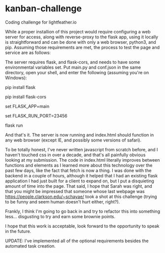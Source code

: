 # kanban-challenge
Coding challenge for lightfeather.io

While a proper installion of this project would require configuring a web server for access, along with reverse-proxy to the flask app, using it locally is straightforward and can be done with only a web browser, python3, and pip. Assuming those requirements are met, the process to test the page and service are as follows:

The server requires flask, and flask-cors, and needs to have some environmental variables set. Put main.py and conf.json in the same directory, open your shell, and enter the following (assuming you're on Windows):

  pip install flask
  
  pip install flask-cors

  set FLASK_APP=main
  
  set FLASK_RUN_PORT=23456

  flask run
  
And that's it. The server is now running and index.html should function in any web browser (except IE, and possibly some versions of safari).

To be totally honest, I've never written javascript from scratch before, and I haven't touched css in over a decade, and that's all painfully obvious looking at my submission. The code in index.html literally improves between functions and elements as I learned  more about this technology over the past few days, like the fact that fetch is now a thing. I was done with the backend in a couple of hours, although it helped that I had an existing flask application I had just built for a client to expand on, but I put a disquieting amount of time into the page. That said, I hope that Sarah was right, and that you might be impressed that someone whose last webpage was https://people.clarkson.edu/~schayae/ took a shot at this challenge (trying to be funny and seem human doesn't hurt either, right?).

Frankly, I think I'm going to go back in and try to refactor this into something less... disgusting to try and earn some brownie points.

I hope that this work is acceptable, look forward to the opportunity to speak in the future.

UPDATE: I've implemented all of the optional requirements besides the automated task creation.
